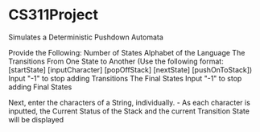 # CS311Project
Simulates a Deterministic Pushdown Automata 

Provide the Following:
    Number of States
    Alphabet of the Language
    The Transitions From One State to Another
        (Use the following format: [startState] [inputCharacter] [popOffStack] [nextState] [pushOnToStack])
        Input "-1" to stop adding Transitions
    The Final States
        Input "-1" to stop adding Final States
        
Next, enter the characters of a String, individually.
    - As each character is inputted, the Current Status of the Stack and the current Transition State will be displayed
